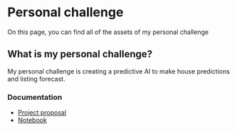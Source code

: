 # Personal challenge
On this page, you can find all of the assets of my personal challenge

## What is my personal challenge?
My personal challenge is creating a predictive AI to make house predictions and listing forecast. 

### Documentation
- [Project proposal](https://github.com/Arthur-Brouwers/ArthurBrouwersS4AI/blob/main/Documentation/Personal%20Challenge/Project%20Proposal%20I1.pdf)
- [Notebook](https://github.com/Arthur-Brouwers/ArthurBrouwersS4AI/blob/main/Documentation/Personal%20Challenge/Home%20appraisal.ipynb)
